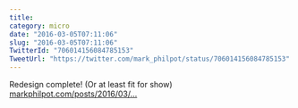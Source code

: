 ```yaml
---
title: 
category: micro
date: "2016-03-05T07:11:06"
slug: "2016-03-05T07:11:06"
TwitterId: "706014156084785153"
TweetUrl: "https://twitter.com/mark_philpot/status/706014156084785153"
---
```


Redesign complete! (Or at least fit for show)
[markphilpot.com/posts/2016/03/…](https://markphilpot.com/posts/2016/03/03/redesign/)
